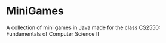 # MiniGames
A collection of mini games in Java made for the class CS2550: Fundamentals of Computer Science II

